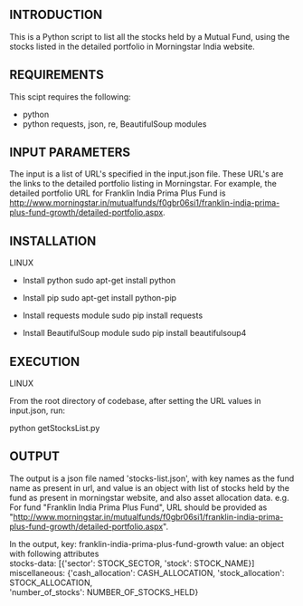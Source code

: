 INTRODUCTION
------------

This is a Python script to list all the stocks held by a Mutual Fund, 
using the stocks listed in the detailed portfolio in Morningstar India website.

REQUIREMENTS
------------

This scipt requires the following:

 * python 
 * python requests, json, re, BeautifulSoup modules


INPUT PARAMETERS
----------------
The input is a list of URL's specified in the input.json file. These URL's are the links to the
detailed portfolio listing in Morningstar. For example, the detailed portfolio URL for 
Franklin India Prima Plus Fund is http://www.morningstar.in/mutualfunds/f0gbr06si1/franklin-india-prima-plus-fund-growth/detailed-portfolio.aspx.

INSTALLATION
------------
 LINUX
 * Install python
     sudo apt-get install python

 * Install pip
     sudo apt-get install python-pip

 * Install requests module
     sudo pip install requests

 * Install BeautifulSoup module
     sudo pip install beautifulsoup4


EXECUTION
------------
 LINUX

 From the root directory of codebase, after setting the URL values in input.json, run:

 python getStocksList.py


OUTPUT
------------
The output is a json file named 'stocks-list.json', with key names as the fund name as present in url, 
and value is an object with list of stocks held by the fund as present in morningstar website, and also asset allocation data.
e.g.
For fund "Franklin India Prima Plus Fund", URL should be provided as "http://www.morningstar.in/mutualfunds/f0gbr06si1/franklin-india-prima-plus-fund-growth/detailed-portfolio.aspx".

In the output, key: franklin-india-prima-plus-fund-growth
       	       value: an object with following attributes  
	       	      stocks-data: [{'sector': STOCK_SECTOR, 'stock': STOCK_NAME}]  
		      miscellaneous: {'cash_allocation': CASH_ALLOCATION, 'stock_allocation': STOCK_ALLOCATION,  
		      		      'number_of_stocks': NUMBER_OF_STOCKS_HELD}  
